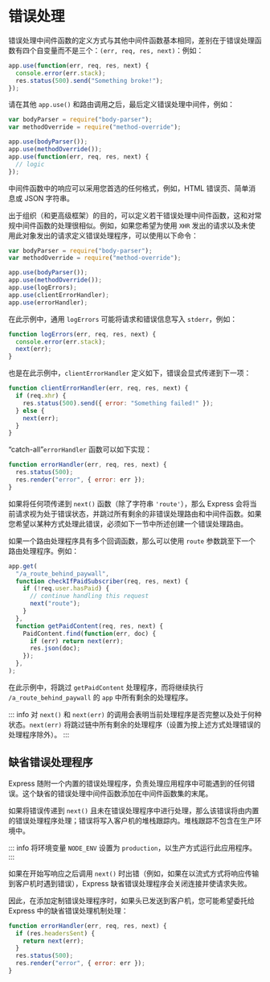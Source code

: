 # 错误处理

错误处理中间件函数的定义方式与其他中间件函数基本相同，差别在于错误处理函数有四个自变量而不是三个：`(err, req, res, next)`：例如：

```javascript
app.use(function(err, req, res, next) {
  console.error(err.stack);
  res.status(500).send("Something broke!");
});
```

请在其他 `app.use()` 和路由调用之后，最后定义错误处理中间件，例如：

```javascript
var bodyParser = require("body-parser");
var methodOverride = require("method-override");

app.use(bodyParser());
app.use(methodOverride());
app.use(function(err, req, res, next) {
  // logic
});
```

中间件函数中的响应可以采用您首选的任何格式，例如，HTML 错误页、简单消息或 JSON 字符串。

出于组织（和更高级框架）的目的，可以定义若干错误处理中间件函数，这和对常规中间件函数的处理很相似。例如，如果您希望为使用 `XHR` 发出的请求以及未使用此对象发出的请求定义错误处理程序，可以使用以下命令：

```javascript
var bodyParser = require("body-parser");
var methodOverride = require("method-override");

app.use(bodyParser());
app.use(methodOverride());
app.use(logErrors);
app.use(clientErrorHandler);
app.use(errorHandler);
```

在此示例中，通用 `logErrors` 可能将请求和错误信息写入 `stderr`，例如：

```javascript
function logErrors(err, req, res, next) {
  console.error(err.stack);
  next(err);
}
```

也是在此示例中，`clientErrorHandler` 定义如下，错误会显式传递到下一项：

```javascript
function clientErrorHandler(err, req, res, next) {
  if (req.xhr) {
    res.status(500).send({ error: "Something failed!" });
  } else {
    next(err);
  }
}
```

“catch-all”`errorHandler` 函数可以如下实现：

```javascript
function errorHandler(err, req, res, next) {
  res.status(500);
  res.render("error", { error: err });
}
```

如果将任何项传递到 `next()` 函数（除了字符串 `'route'`），那么 Express 会将当前请求视为处于错误状态，并跳过所有剩余的非错误处理路由和中间件函数。如果您希望以某种方式处理此错误，必须如下一节中所述创建一个错误处理路由。

如果一个路由处理程序具有多个回调函数，那么可以使用 `route` 参数跳至下一个路由处理程序。例如：

```javascript
app.get(
  "/a_route_behind_paywall",
  function checkIfPaidSubscriber(req, res, next) {
    if (!req.user.hasPaid) {
      // continue handling this request
      next("route");
    }
  },
  function getPaidContent(req, res, next) {
    PaidContent.find(function(err, doc) {
      if (err) return next(err);
      res.json(doc);
    });
  },
);
```

在此示例中，将跳过 `getPaidContent` 处理程序，而将继续执行 `/a_route_behind_paywall` 的 `app` 中所有剩余的处理程序。

::: info
对 `next()` 和 `next(err)` 的调用会表明当前处理程序是否完整以及处于何种状态。`next(err)` 将跳过链中所有剩余的处理程序（设置为按上述方式处理错误的处理程序除外）。
:::

## 缺省错误处理程序

Express 随附一个内置的错误处理程序，负责处理应用程序中可能遇到的任何错误。这个缺省的错误处理中间件函数添加在中间件函数集的末尾。

如果将错误传递到 `next()` 且未在错误处理程序中进行处理，那么该错误将由内置的错误处理程序处理；错误将写入客户机的堆栈跟踪内。堆栈跟踪不包含在生产环境中。

::: info
将环境变量 `NODE_ENV` 设置为 `production`，以生产方式运行此应用程序。
:::

如果在开始写响应之后调用 `next()` 时出错（例如，如果在以流式方式将响应传输到客户机时遇到错误），Express 缺省错误处理程序会关闭连接并使请求失败。

因此，在添加定制错误处理程序时，如果头已发送到客户机，您可能希望委托给 Express 中的缺省错误处理机制处理：

```javascript
function errorHandler(err, req, res, next) {
  if (res.headersSent) {
    return next(err);
  }
  res.status(500);
  res.render("error", { error: err });
}
```
